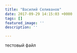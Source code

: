 ```yaml
---
title: "Василий Селиванов"
date: 2017-09-29 14:15:03 +0000
tags: []
featured_image: ''
description: ''

---
```



тестовый файл